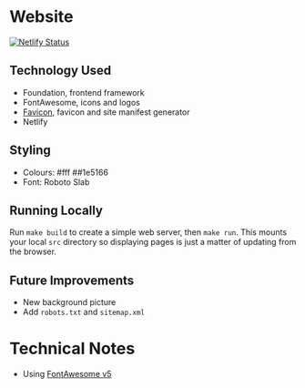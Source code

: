 # Website
[![Netlify Status](https://api.netlify.com/api/v1/badges/ab959bf4-4ec9-46d5-9257-363d05e20d19/deploy-status)](https://app.netlify.com/sites/channon-dev/deploys)

## Technology Used
- Foundation, frontend framework
- FontAwesome, icons and logos
- [Favicon](https://favicon.io/favicon-generator/), favicon and site manifest generator
- Netlify

## Styling
- Colours: #fff ##1e5166
- Font: Roboto Slab

## Running Locally
Run `make build` to create a simple web server, then `make run`. This mounts your local `src` directory so displaying pages is just a matter of updating from the browser.

## Future Improvements
- New background picture
- Add `robots.txt` and `sitemap.xml`

# Technical Notes
- Using [FontAwesome v5](https://fontawesome.com/how-to-use/on-the-web/setup/using-package-managers)
